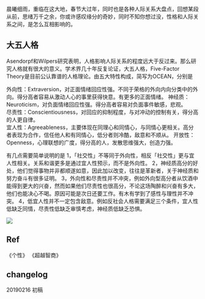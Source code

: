 晨曦细雨，重临在这大地，春节大过年，同时也是各种人际关系大盘点，回想某段从前，思绪万千之余，你或许感叹缘分的奇妙，同时不知你想过没，性格和人际关系之间，是怎么互相影响的。 

## 大五人格 
Asendorpf和Wilpers研究表明，人格影响人际关系的程度远大于反过来。那么研究人格就有很大的意义。学术界几十年反复论证，大五人格，Five-Factor Theory是目前公认靠谱的人格理论。由五大特性构成，简写为OCEAN，分别是

外向性：Extraversion，对正面情绪回应性强。不同于荣格的外向内向分类中的外向。得分高者容易从激动人心的事里获得快意。有更多的正面情绪。
神经质：Neuroticism，对负面情绪回应性强。得分高者容易对负面事件敏感，悲观。  
尽责性：Conscientiousness，对回应的抑制程度，与对冲动的控制有关，得分高的人更自律。  
宜人性：Agreeableness，主要体现在同理心和同情心，与同情心更相关。高分者表现为合作，信任他人和有同情心，低分者则冷酷，敌意和不顺从。
开放性：Openness，心理联想的广度，得分高的人，发散思维强大，创造力强。  

有几点需要简单说明的是
1，「社交性」不等同于外向性，相反「社交性」更与宜人性相关。关系和谐更多是通过宜人性预示，而不是外向性。
2，神经质高分的好处，他们觉得事物并非都顺遂如意，因此加以改变，往往是革新者，关于神经质和努力奋斗有很多证明。
3，外向性和尽责性并不冲突，例如外向型高分者从饮酒中能得到更大的兴奋，然而如果他们尽责性也很高分，不论这场陶醉和兴奋有多大，他们也能决心不喝。原因可能是次日还要工作。有木有学到了感性与理性并不冲突。
4，低宜人性并不一定包含敌意。例如反社会人格需要满足三个条件，宜人性低缺乏同情，尽责性低缺乏审慎考虑，神经质低缺乏恐惧。

![](https://duane-1258291235.cos.ap-beijing.myqcloud.com/20190214153859.png)

## Ref
《个性》
《超越智商》

## changelog
20190216 初稿


